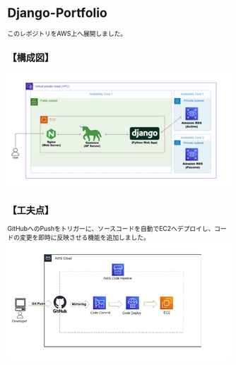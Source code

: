# Django-Portfolio
このレポジトリをAWS上へ展開しました。<br>
## 【構成図】<br>
![Django.pin](Django.png) 
## 【工夫点】<br>
GitHubへのPushをトリガーに、ソースコードを自動でEC2へデプロイし、コードの変更を即時に反映させる機能を追加しました。<br>
![CodePipline.png](CodePipline.png)